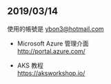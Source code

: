 2019/03/14
----------

使用的帳號是 ybon3@hotmail.com

- Microsoft Azure 管理介面  
  http://portal.azure.com/
  
- AKS 教程  
  https://aksworkshop.io/
  
